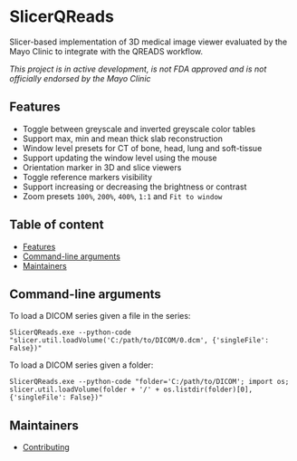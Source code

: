 SlicerQReads
============

Slicer-based implementation of 3D medical image viewer evaluated by the Mayo Clinic
to integrate with the QREADS workflow.

_This project is in active development, is not FDA approved and is not officially endorsed by the Mayo Clinic_

## Features

* Toggle between greyscale and inverted greyscale color tables
* Support max, min and mean thick slab reconstruction
* Window level presets for CT of bone, head, lung and soft-tissue
* Support updating the window level using the mouse
* Orientation marker in 3D and slice viewers
* Toggle reference markers visibility
* Support increasing or decreasing the brightness or contrast
* Zoom presets `100%`, `200%`, `400%`, `1:1` and `Fit to window`

## Table of content

* [Features](#features)
* [Command-line arguments](#command-line-arguments)
* [Maintainers](#maintainers)

## Command-line arguments

To load a DICOM series given a file in the series:

```
SlicerQReads.exe --python-code "slicer.util.loadVolume('C:/path/to/DICOM/0.dcm', {'singleFile': False})"
```

To load a DICOM series given a folder:

```
SlicerQReads.exe --python-code "folder='C:/path/to/DICOM'; import os; slicer.util.loadVolume(folder + '/' + os.listdir(folder)[0], {'singleFile': False})"
```

## Maintainers

* [Contributing](CONTRIBUTING.md)
